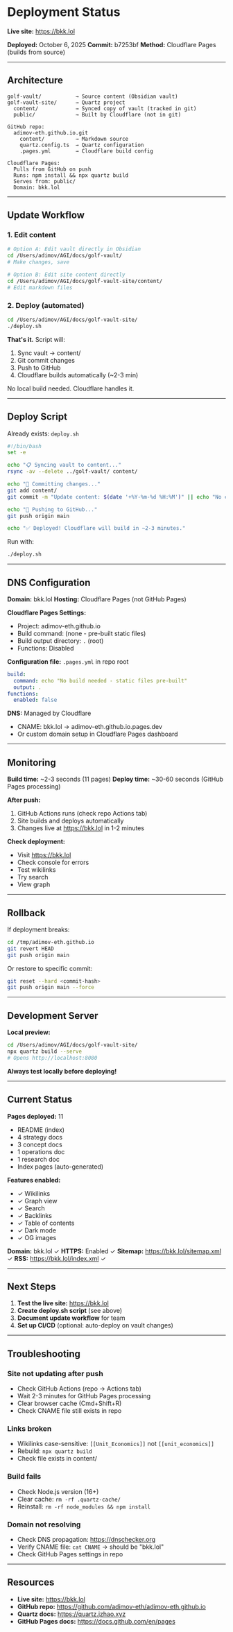 # Deployment Status

**Live site:** https://bkk.lol

**Deployed:** October 6, 2025
**Commit:** b7253bf
**Method:** Cloudflare Pages (builds from source)

---

## Architecture

```
golf-vault/           → Source content (Obsidian vault)
golf-vault-site/      → Quartz project
  content/            → Synced copy of vault (tracked in git)
  public/             → Built by Cloudflare (not in git)

GitHub repo:
  adimov-eth.github.io.git
    content/          → Markdown source
    quartz.config.ts  → Quartz configuration
    .pages.yml        → Cloudflare build config

Cloudflare Pages:
  Pulls from GitHub on push
  Runs: npm install && npx quartz build
  Serves from: public/
  Domain: bkk.lol
```

---

## Update Workflow

### 1. Edit content
```bash
# Option A: Edit vault directly in Obsidian
cd /Users/adimov/AGI/docs/golf-vault/
# Make changes, save

# Option B: Edit site content directly
cd /Users/adimov/AGI/docs/golf-vault-site/content/
# Edit markdown files
```

### 2. Deploy (automated)
```bash
cd /Users/adimov/AGI/docs/golf-vault-site/
./deploy.sh
```

**That's it.** Script will:
1. Sync vault → content/
2. Git commit changes
3. Push to GitHub
4. Cloudflare builds automatically (~2-3 min)

No local build needed. Cloudflare handles it.

---

## Deploy Script

Already exists: `deploy.sh`

```bash
#!/bin/bash
set -e

echo "📋 Syncing vault to content..."
rsync -av --delete ../golf-vault/ content/

echo "💾 Committing changes..."
git add content/
git commit -m "Update content: $(date '+%Y-%m-%d %H:%M')" || echo "No changes to commit"

echo "🚀 Pushing to GitHub..."
git push origin main

echo "✅ Deployed! Cloudflare will build in ~2-3 minutes."
```

Run with:
```bash
./deploy.sh
```

---

## DNS Configuration

**Domain:** bkk.lol
**Hosting:** Cloudflare Pages (not GitHub Pages)

**Cloudflare Pages Settings:**
- Project: adimov-eth.github.io
- Build command: (none - pre-built static files)
- Build output directory: `.` (root)
- Functions: Disabled

**Configuration file:** `.pages.yml` in repo root
```yaml
build:
  command: echo "No build needed - static files pre-built"
  output: .
functions:
  enabled: false
```

**DNS:** Managed by Cloudflare
- CNAME: bkk.lol → adimov-eth.github.io.pages.dev
- Or custom domain setup in Cloudflare Pages dashboard

---

## Monitoring

**Build time:** ~2-3 seconds (11 pages)
**Deploy time:** ~30-60 seconds (GitHub Pages processing)

**After push:**
1. GitHub Actions runs (check repo Actions tab)
2. Site builds and deploys automatically
3. Changes live at https://bkk.lol in 1-2 minutes

**Check deployment:**
- Visit https://bkk.lol
- Check console for errors
- Test wikilinks
- Try search
- View graph

---

## Rollback

If deployment breaks:

```bash
cd /tmp/adimov-eth.github.io
git revert HEAD
git push origin main
```

Or restore to specific commit:
```bash
git reset --hard <commit-hash>
git push origin main --force
```

---

## Development Server

**Local preview:**
```bash
cd /Users/adimov/AGI/docs/golf-vault-site/
npx quartz build --serve
# Opens http://localhost:8080
```

**Always test locally before deploying!**

---

## Current Status

**Pages deployed:** 11
- README (index)
- 4 strategy docs
- 3 concept docs
- 1 operations doc
- 1 research doc
- Index pages (auto-generated)

**Features enabled:**
- ✓ Wikilinks
- ✓ Graph view
- ✓ Search
- ✓ Backlinks
- ✓ Table of contents
- ✓ Dark mode
- ✓ OG images

**Domain:** bkk.lol ✓
**HTTPS:** Enabled ✓
**Sitemap:** https://bkk.lol/sitemap.xml ✓
**RSS:** https://bkk.lol/index.xml ✓

---

## Next Steps

1. **Test the live site:** https://bkk.lol
2. **Create deploy.sh script** (see above)
3. **Document update workflow** for team
4. **Set up CI/CD** (optional: auto-deploy on vault changes)

---

## Troubleshooting

### Site not updating after push
- Check GitHub Actions (repo → Actions tab)
- Wait 2-3 minutes for GitHub Pages processing
- Clear browser cache (Cmd+Shift+R)
- Check CNAME file still exists in repo

### Links broken
- Wikilinks case-sensitive: `[[Unit_Economics]]` not `[[unit_economics]]`
- Rebuild: `npx quartz build`
- Check file exists in content/

### Build fails
- Check Node.js version (16+)
- Clear cache: `rm -rf .quartz-cache/`
- Reinstall: `rm -rf node_modules && npm install`

### Domain not resolving
- Check DNS propagation: https://dnschecker.org
- Verify CNAME file: `cat CNAME` → should be "bkk.lol"
- Check GitHub Pages settings in repo

---

## Resources

- **Live site:** https://bkk.lol
- **GitHub repo:** https://github.com/adimov-eth/adimov-eth.github.io
- **Quartz docs:** https://quartz.jzhao.xyz
- **GitHub Pages docs:** https://docs.github.com/en/pages
